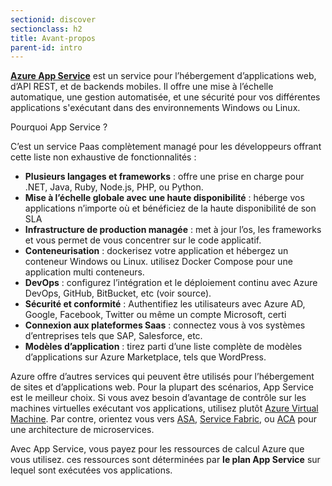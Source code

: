 ```yaml
---
sectionid: discover
sectionclass: h2
title: Avant-propos
parent-id: intro
---
```


[**Azure App Service**](https://learn.microsoft.com/en-us/azure/app-service/) est un service pour l’hébergement d’applications web, d’API REST, et de backends mobiles. Il offre une mise à l’échelle automatique, une gestion automatisée, et une sécurité pour vos différentes applications s'exécutant dans des environnements Windows ou Linux.

Pourquoi App Service ?

C’est un service Paas complètement managé pour les développeurs offrant cette liste non exhaustive de fonctionnalités :

- **Plusieurs langages et frameworks** : offre une prise en charge pour .NET, Java, Ruby, Node.js, PHP, ou Python.
- **Mise à l’échelle globale avec une haute disponibilité** : héberge vos applications n’importe où et bénéficiez de la haute disponibilité de son SLA
- **Infrastructure de production managée** : met à jour l’os, les frameworks et vous permet de vous concentrer sur le code applicatif.
- **Conteneurisation** : dockerisez votre application et hébergez un conteneur Windows ou Linux. utilisez Docker Compose pour une application multi conteneurs.
- **DevOps** : configurez l’intégration et le déploiement continu avec Azure DevOps, GitHub, BitBucket, etc (voir source).
- **Sécurité et conformité** : Authentifiez les utilisateurs avec Azure AD, Google, Facebook, Twitter ou même un compte Microsoft, certi
- **Connexion aux plateformes Saas** : connectez vous à vos systèmes d’entreprises tels que SAP, Salesforce, etc.
- **Modèles d’application** : tirez parti d’une liste complète de modèles d’applications sur Azure Marketplace, tels que WordPress.

Azure offre d’autres services qui peuvent être utilisés pour l’hébergement de sites et d’applications web. Pour la plupart des scénarios, App Service est le meilleur choix. Si vous avez besoin d’avantage de contrôle sur les machines virtuelles exécutant vos applications, utilisez plutôt [Azure Virtual Machine](https://learn.microsoft.com/en-us/azure/virtual-machines/). Par contre, orientez vous vers [ASA](https://learn.microsoft.com/en-us/azure/spring-apps/), [Service Fabric](https://learn.microsoft.com/en-us/azure/service-fabric/), ou [ACA](https://learn.microsoft.com/en-us/azure/container-apps/) pour une architecture de microservices.  

Avec App Service, vous payez pour les ressources de calcul Azure que vous utilisez.
ces ressources sont déterminées par **le plan App Service** sur lequel sont exécutées vos applications.

